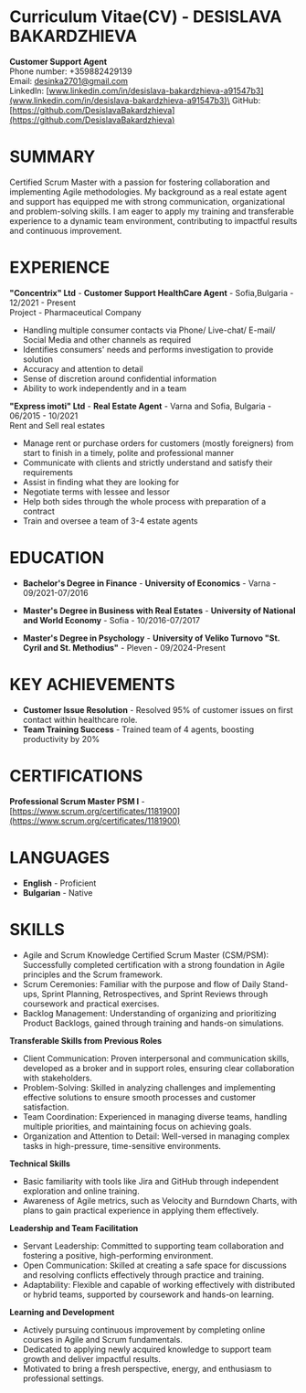 
# Curriculum Vitae(CV) - **DESISLAVA BAKARDZHIEVA**
**Customer Support Agent**\
Phone number: +359882429139\
Email: desinka2701@gmail.com\
LinkеdIn: [www.linkedin.com/in/desislava-bakardzhieva-a91547b3](www.linkedin.com/in/desislava-bakardzhieva-a91547b3)\
GitHub: [https://github.com/DesislavaBakardzhieva](https://github.com/DesislavaBakardzhieva)

# SUMMARY
Certified Scrum Master with a passion for fostering collaboration and implementing Agile methodologies. My background as a real estate agent and support has equipped me with strong communication, organizational and problem-solving skills. I am eager to apply my training and transferable experience to a dynamic team environment, contributing to impactful results and continuous improvement.

# EXPERIENCE

**"Concentrix" Ltd** - **Customer Support HealthCare Agent** - Sofia,Bulgaria - 12/2021 - Present\
Project - Pharmaceutical Company
+ Handling multiple consumer contacts via Phone/ Live-chat/ E-mail/ Social Media and other channels as required
+ Identifies consumers' needs and performs investigation to provide solution
+ Accuracy and attention to detail
+ Sense of discretion around confidential information
+ Ability to work independently and in a team

**"Express imoti" Ltd** - **Real Estate Agent** - Varna and Sofia, Bulgaria - 06/2015 - 10/2021\
Rent and Sell real estates
+ Manage rent or purchase orders for customers (mostly foreigners) from start to finish in a timely, polite and professional manner
+ Communicate with clients and strictly understand and satisfy their requirements
+ Assist in finding what they are looking for
+ Negotiate terms with lessee and lessor
+ Help both sides through the whole process with preparation of a contract
+ Train and oversee a team of 3-4 estate agents

# EDUCATION

+ **Bachelor's Degree in Finance** - **University of Economics** - Varna - 09/2021-07/2016

+ **Master's Degree in Business with Real Estates** - **University of National and World Economy** - Sofia - 10/2016-07/2017

+ **Master's Degree in Psychology** - **University of Veliko Turnovo "St. Cyril and St. Methodius"** - Pleven - 09/2024-Present

# KEY ACHIEVEMENTS

+ **Customer Issue Resolution** - Resolved 95% of customer issues on first contact within healthcare role.
+ **Team Training Success** - Trained team of 4 agents, boosting productivity by 20%

# CERTIFICATIONS

**Professional Scrum Master PSM I** - [https://www.scrum.org/certificates/1181900](https://www.scrum.org/certificates/1181900)

# LANGUAGES

+ **English** - Proficient
+ **Bulgarian** - Native

# SKILLS

+ Agile and Scrum Knowledge
Certified Scrum Master (CSM/PSM): Successfully completed certification with a strong foundation in Agile principles and the Scrum framework.
+ Scrum Ceremonies: Familiar with the purpose and flow of Daily Stand-ups, Sprint Planning, Retrospectives, and Sprint Reviews through coursework and practical exercises.
+ Backlog Management: Understanding of organizing and prioritizing Product Backlogs, gained through training and hands-on simulations.
  
**Transferable Skills from Previous Roles**
+ Client Communication: Proven interpersonal and communication skills, developed as a broker and in support roles, ensuring clear collaboration with stakeholders.
+ Problem-Solving: Skilled in analyzing challenges and implementing effective solutions to ensure smooth processes and customer satisfaction.
+ Team Coordination: Experienced in managing diverse teams, handling multiple priorities, and maintaining focus on achieving goals.
+ Organization and Attention to Detail: Well-versed in managing complex tasks in high-pressure, time-sensitive environments.

**Technical Skills**

+ Basic familiarity with tools like Jira and GitHub through independent exploration and online training.
+ Awareness of Agile metrics, such as Velocity and Burndown Charts, with plans to gain practical experience in applying them effectively.
  
**Leadership and Team Facilitation**

+ Servant Leadership: Committed to supporting team collaboration and fostering a positive, high-performing environment.
+ Open Communication: Skilled at creating a safe space for discussions and resolving conflicts effectively through practice and training.
+ Adaptability: Flexible and capable of working effectively with distributed or hybrid teams, supported by coursework and hands-on learning.
  
**Learning and Development**

+ Actively pursuing continuous improvement by completing online courses in Agile and Scrum fundamentals.
+ Dedicated to applying newly acquired knowledge to support team growth and deliver impactful results.
+ Motivated to bring a fresh perspective, energy, and enthusiasm to professional settings.






